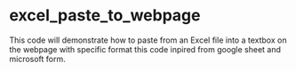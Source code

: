 # excel_paste_to_webpage
This code will demonstrate how to paste from an Excel file into a textbox on the webpage with specific format
this code inpired from google sheet and microsoft form.
